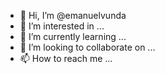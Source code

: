 - 👋 Hi, I’m @emanuelvunda
- 👀 I’m interested in ...
- 🌱 I’m currently learning ...
- 💞️ I’m looking to collaborate on ...
- 📫 How to reach me ...

<!---
emanuelvunda/emanuelvunda is a ✨ special ✨ repository because its `README.md` (this file) appears on your GitHub profile.
You can click the Preview link to take a look at your changes.
--->
